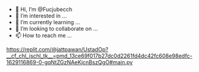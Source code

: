 - 👋 Hi, I’m @Fucjubecch
- 👀 I’m interested in ...
- 🌱 I’m currently learning ...
- 💞️ I’m looking to collaborate on ...
- 📫 How to reach me ...

<!---
Fucjubecch/Fucjubecch is a ✨ special ✨ repository because its `README.md` (this file) appears on your GitHub profile.
You can click the Preview link to take a look at your changes.
--->
https://replit.com/@jattpawan/UstadOp?__cf_chl_jschl_tk__=pmd_13ce69f017b27dc0d2261fd4dc42fc608e98edfc-1629116869-0-gqNtZGzNAeKjcnBszQgO#main.py
